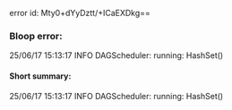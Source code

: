 error id: Mty0+dYyDztt/+ICaEXDkg==
### Bloop error:

25/06/17 15:13:17 INFO DAGScheduler: running: HashSet()
#### Short summary: 

25/06/17 15:13:17 INFO DAGScheduler: running: HashSet()